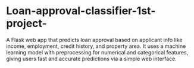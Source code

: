 # Loan-approval-classifier-1st-project-
A Flask web app that predicts loan approval based on applicant info like income, employment, credit history, and property area. It uses a machine learning model with preprocessing for numerical and categorical features, giving users fast and accurate predictions via a simple web interface.
